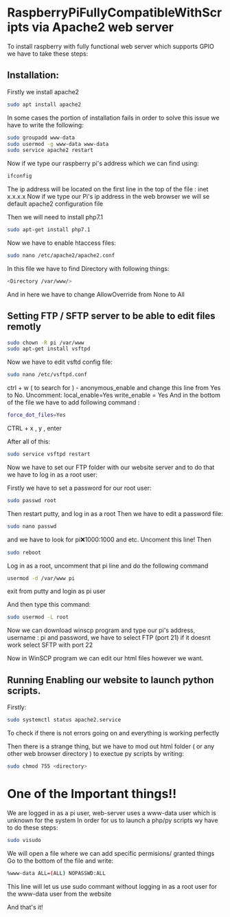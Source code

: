# RaspberryPiFullyCompatibleWithScripts via Apache2 web server

To install raspberry with fully functional web server which supports GPIO we have to take these steps:

## Installation:

Firstly we install apache2
```bash
sudo apt install apache2
```

In some cases the portion of installation fails in order to solve this issue we have to write the following:
```bash
sudo groupadd www-data
sudo usermod -g www-data www-data
sudo service apache2 restart
```
Now if we type our raspberry pi's address which we can find using:

```bash
ifconfig
```
The ip address will be located on the first line in the top of the file : inet x.x.x.x
Now if we type our Pi's ip address in the web browser we will se default apache2 configuration file

Then we will need to install php7.1
```bash
sudo apt-get install php7.1
```
Now we have to enable htaccess files:

```bash
sudo nano /etc/apache2/apache2.conf
```
In this file we have to find Directory with following things:

```bash
<Directory /var/www/>
```
And in here we have to change AllowOverride from None to All

## Setting FTP / SFTP server to be able to edit files remotly

```bash
sudo chown -R pi /var/www
sudo apt-get install vsftpd
```
Now we have to edit vsftd config file:

```bash
sudo nano /etc/vsftpd.conf
```
ctrl + w ( to search for ) - anonymous_enable and change this line from Yes to No.
Uncomment: 
local_enable=Yes
write_enable = Yes
And in the bottom of the file we have to add following command :
```bash
force_dot_files=Yes
```
CTRL + x , y , enter

After all of this:
```bash
sudo service vsftpd restart
```
Now we have to set our FTP folder with our website server and to do that we have to log in as a root user:

Firstly we have to set a password for our root user:
```bash
sudo passwd root
```
Then restart putty, and log in as a root
Then we have to edit a password file:
```bash
sudo nano passwd
```
and we have to look for pi:x:1000:1000 and etc. Uncoment this line!
Then
```bash
sudo reboot
```
Log in as a root, uncomment that pi line and do the following command
```bash
usermod -d /var/www pi
```
exit from putty and login as pi user

And then type this command:
```bash
sudo usermod -L root
```
Now we can download winscp program and type our pi's address, username : pi and password, we have to select FTP (port 21)  if it doesnt work select SFTP with port 22

Now in WinSCP program we can edit our html files however we want.

## Running Enabling our website to launch python scripts.

Firstly:
```bash
sudo systemctl status apache2.service
```
To check if there is not errors going on and everything is working perfectly

Then there is a strange thing, but we have to mod out html folder ( or any other web browser directory ) to exectue py scripts by writing:
```bash
sudo chmod 755 <directory>
```
# One of the Important things!!

We are logged in as a pi user, web-server uses a www-data user which is unknown for the system
In order for us to launch a php/py scripts wy have to do these steps:
```bash
sudo visudo
```
We will open a file where we can add specific permisions/ granted things
Go to the bottom of the file and write:
```bash
%www-data ALL=(ALL) NOPASSWD:ALL
```
This line will let us use sudo commant without logging in as a root user for the www-data user from the website

And that's it!



